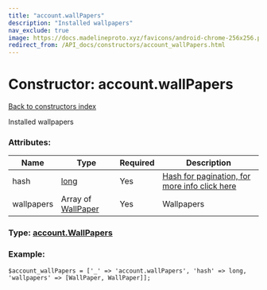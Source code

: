 ```yaml
---
title: "account.wallPapers"
description: "Installed wallpapers"
nav_exclude: true
image: https://docs.madelineproto.xyz/favicons/android-chrome-256x256.png
redirect_from: /API_docs/constructors/account_wallPapers.html
---
```

# Constructor: account.wallPapers  
[Back to constructors index](/API_docs/constructors/index.html)



Installed wallpapers

### Attributes:

| Name     |    Type       | Required | Description |
|----------|---------------|----------|-------------|
|hash|[long](/API_docs/types/long.html) | Yes|[Hash for pagination, for more info click here](https://core.telegram.org/api/offsets#hash-generation)|
|wallpapers|Array of [WallPaper](/API_docs/types/WallPaper.html) | Yes|Wallpapers|



### Type: [account.WallPapers](/API_docs/types/account.WallPapers.html)


### Example:

```
$account_wallPapers = ['_' => 'account.wallPapers', 'hash' => long, 'wallpapers' => [WallPaper, WallPaper]];
```  
